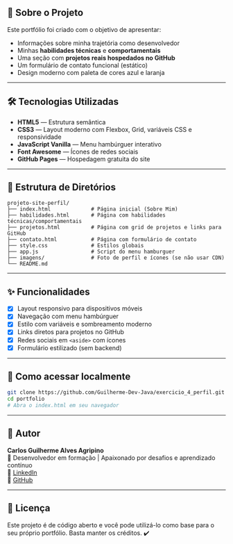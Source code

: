 ## 🧠 Sobre o Projeto

Este portfólio foi criado com o objetivo de apresentar:

- Informações sobre minha trajetória como desenvolvedor
- Minhas **habilidades técnicas** e **comportamentais**
- Uma seção com **projetos reais hospedados no GitHub**
- Um formulário de contato funcional (estático)
- Design moderno com paleta de cores azul e laranja

---

## 🛠️ Tecnologias Utilizadas

- **HTML5** — Estrutura semântica
- **CSS3** — Layout moderno com Flexbox, Grid, variáveis CSS e responsividade
- **JavaScript Vanilla** — Menu hambúrguer interativo
- **Font Awesome** — Ícones de redes sociais
- **GitHub Pages** — Hospedagem gratuita do site

---

## 📂 Estrutura de Diretórios

```
projeto-site-perfil/
├── index.html             # Página inicial (Sobre Mim)
├── habilidades.html       # Página com habilidades técnicas/comportamentais
├── projetos.html          # Página com grid de projetos e links para GitHub
├── contato.html           # Página com formulário de contato
├── style.css              # Estilos globais
├── app.js                 # Script do menu hamburguer
├── imagens/               # Foto de perfil e ícones (se não usar CDN)
└── README.md
```

---

## ✨ Funcionalidades

- [x] Layout responsivo para dispositivos móveis
- [x] Navegação com menu hambúrguer
- [x] Estilo com variáveis e sombreamento moderno
- [x] Links diretos para projetos no GitHub
- [x] Redes sociais em `<aside>` com ícones
- [x] Formulário estilizado (sem backend)

---

## 🚀 Como acessar localmente

```bash
git clone https://github.com/Guilherme-Dev-Java/exercicio_4_perfil.git
cd portfolio
# Abra o index.html em seu navegador
```

---

## 💼 Autor

**Carlos Guilherme Alves Agripino**  
📍 Desenvolvedor em formação | Apaixonado por desafios e aprendizado contínuo  
🔗 [LinkedIn](https://www.linkedin.com/in/carlosguilhermealvesagripino/)  
🐙 [GitHub](https://github.com/Guilherme-Dev-Java)

---

## 📝 Licença

Este projeto é de código aberto e você pode utilizá-lo como base para o seu próprio portfólio. Basta manter os créditos. ✔️